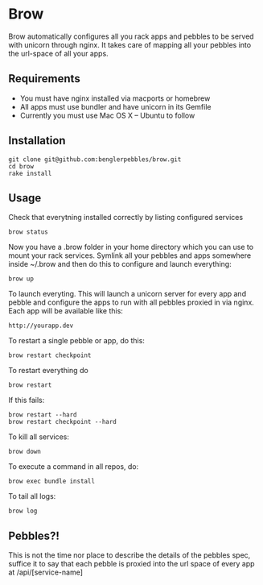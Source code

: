# Brow

Brow automatically configures all you rack apps and pebbles to be served with unicorn through nginx. It 
takes care of mapping all your pebbles into the url-space of all your apps.

## Requirements

* You must have nginx installed via macports or homebrew
* All apps must use bundler and have unicorn in its Gemfile
* Currently you must use Mac OS X – Ubuntu to follow

## Installation

    git clone git@github.com:benglerpebbles/brow.git
    cd brow
    rake install

## Usage

Check that everytning installed correctly by listing configured services

    brow status

Now you have a .brow folder in your home directory which you can use to mount your rack services. Symlink all your
pebbles and apps somewhere inside ~/.brow and then do this to configure and launch everything:

    brow up

To launch everyting. This will launch a unicorn server for every app and pebble and configure the apps to
run with all pebbles proxied in via nginx. Each app will be available like this:

    http://yourapp.dev

To restart a single pebble or app, do this:

    brow restart checkpoint

To restart everything do

    brow restart

If this fails:

    brow restart --hard 
    brow restart checkpoint --hard

To kill all services:

    brow down

To execute a command in all repos, do:

    brow exec bundle install

To tail all logs:

    brow log

## Pebbles?!

This is not the time nor place to describe the details of the pebbles spec, suffice it to say that each pebble is 
proxied into the url space of every app at /api/[service-name]


